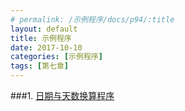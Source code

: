 ```yaml
---
# permalink: /示例程序/docs/p94/:title
layout: default
title: 示例程序
date: 2017-10-10
categories: [示例程序]
tags: [第七章]
---
```


###1. [日期与天数换算程序](../示例程序/docs/p94/index.html)
